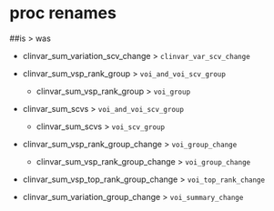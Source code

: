 # proc renames

##is > was

* clinvar_sum_variation_scv_change > `clinvar_var_scv_change`

* clinvar_sum_vsp_rank_group > `voi_and_voi_scv_group`
  - clinvar_sum_vsp_rank_group > `voi_group`

* clinvar_sum_scvs > `voi_and_voi_scv_group`
  - clinvar_sum_scvs > `voi_scv_group`

* clinvar_sum_vsp_rank_group_change > `voi_group_change`
  - clinvar_sum_vsp_rank_group_change > `voi_group_change`

* clinvar_sum_vsp_top_rank_group_change > `voi_top_rank_change`

* clinvar_sum_variation_group_change > `voi_summary_change`

